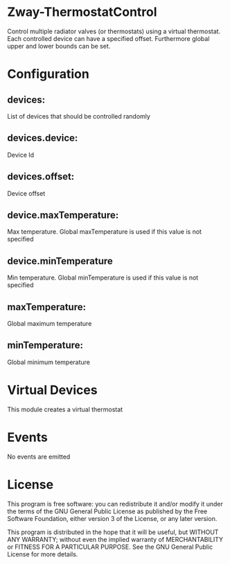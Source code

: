 # Zway-ThermostatControl

Control multiple radiator valves (or thermostats) using a virtual thermostat. 
Each controlled device can have a specified offset. Furthermore global upper
and lower bounds can be set.

# Configuration

## devices:

List of devices that should be controlled randomly

## devices.device:

Device Id

## devices.offset:

Device offset

## device.maxTemperature:

Max temperature. Global maxTemperature is used if this value is not specified

## device.minTemperature

Min temperature. Global minTemperature is used if this value is not specified

## maxTemperature:

Global maximum temperature

## minTemperature:

Global minimum temperature

# Virtual Devices

This module creates a virtual thermostat

# Events

No events are emitted

# License

This program is free software: you can redistribute it and/or modify
it under the terms of the GNU General Public License as published by
the Free Software Foundation, either version 3 of the License, or any 
later version.

This program is distributed in the hope that it will be useful,
but WITHOUT ANY WARRANTY; without even the implied warranty of
MERCHANTABILITY or FITNESS FOR A PARTICULAR PURPOSE. See the
GNU General Public License for more details.
